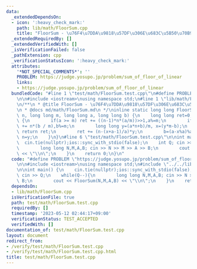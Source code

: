 ```yaml
---
data:
  _extendedDependsOn:
  - icon: ':heavy_check_mark:'
    path: lib/math/FloorSum.cpp
    title: "FloorSum - \u76F4\u7DDA\u9818\u57DF\u306E\u683C\u5B50\u70B9\u6570"
  _extendedRequiredBy: []
  _extendedVerifiedWith: []
  _isVerificationFailed: false
  _pathExtension: cpp
  _verificationStatusIcon: ':heavy_check_mark:'
  attributes:
    '*NOT_SPECIAL_COMMENTS*': ''
    PROBLEM: https://judge.yosupo.jp/problem/sum_of_floor_of_linear
    links:
    - https://judge.yosupo.jp/problem/sum_of_floor_of_linear
  bundledCode: "#line 1 \"test/math/FloorSum.test.cpp\"\n#define PROBLEM \"https://judge.yosupo.jp/problem/sum_of_floor_of_linear\"\
    \n\n#include <iostream>\nusing namespace std;\n#line 1 \"lib/math/FloorSum.cpp\"\
    \n/**\n * @title FloorSum - \u76F4\u7DDA\u9818\u57DF\u306E\u683C\u5B50\u70B9\u6570\
    \n * @docs md/math/FloorSum.md\n */\ninline static long long FloorSum(long long\
    \ n, long long m, long long a, long long b) {\n    long long ret=0;\n    while(1)\
    \ {\n        if(a >= m) ret += ((n-1)*n*(a/m))>>1,a%=m;\n        if(b >= m) ret\
    \ += n*(b / m),b%=m;\n        long long y=(a*n+b)/m, x=(y*m-b);\n        if(y==0)\
    \ return ret;\n        ret += (n-(x+a-1)/a)*y;\n        b=(a-x%a)%a; swap(a,m);\
    \ n=y;\n    }\n}\n#line 6 \"test/math/FloorSum.test.cpp\"\n\nint main() {\n  \
    \  cin.tie(nullptr);ios::sync_with_stdio(false);\n    int Q; cin >> Q;\n    while(Q--){\n\
    \        long long N,M,A,B; cin >> N >> M >> A >> B;\n        cout << FloorSum(N,M,A,B)\
    \ << \"\\n\";\n    }\n    return 0;\n}\n"
  code: "#define PROBLEM \"https://judge.yosupo.jp/problem/sum_of_floor_of_linear\"\
    \n\n#include <iostream>\nusing namespace std;\n#include \"../../lib/math/FloorSum.cpp\"\
    \n\nint main() {\n    cin.tie(nullptr);ios::sync_with_stdio(false);\n    int Q;\
    \ cin >> Q;\n    while(Q--){\n        long long N,M,A,B; cin >> N >> M >> A >>\
    \ B;\n        cout << FloorSum(N,M,A,B) << \"\\n\";\n    }\n    return 0;\n}"
  dependsOn:
  - lib/math/FloorSum.cpp
  isVerificationFile: true
  path: test/math/FloorSum.test.cpp
  requiredBy: []
  timestamp: '2023-05-12 02:44:17+09:00'
  verificationStatus: TEST_ACCEPTED
  verifiedWith: []
documentation_of: test/math/FloorSum.test.cpp
layout: document
redirect_from:
- /verify/test/math/FloorSum.test.cpp
- /verify/test/math/FloorSum.test.cpp.html
title: test/math/FloorSum.test.cpp
---
```

